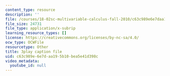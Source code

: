 ```yaml
---
content_type: resource
description: ''
file: /courses/18-02sc-multivariable-calculus-fall-2010/c63c989e6e7daa195b10bea5e41d398c_evxReCLA-fU.srt
file_size: 24731
file_type: application/x-subrip
learning_resource_types: []
license: https://creativecommons.org/licenses/by-nc-sa/4.0/
ocw_type: OCWFile
resourcetype: Other
title: 3play caption file
uid: c63c989e-6e7d-aa19-5b10-bea5e41d398c
video_metadata:
  youtube_id: null
---
```

